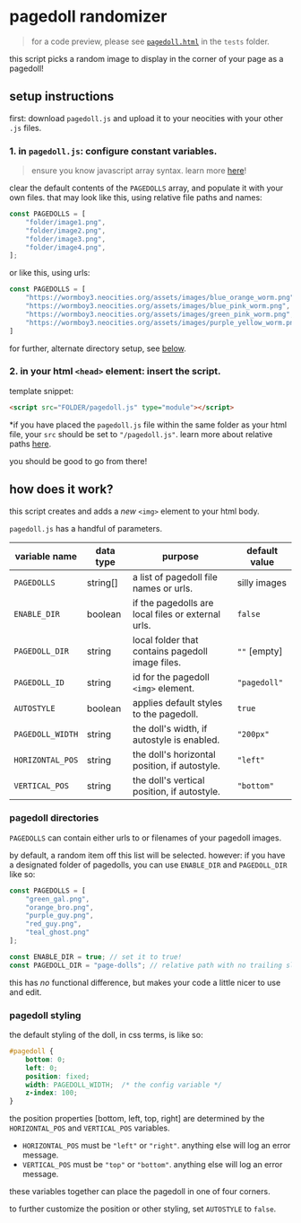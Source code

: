 # pagedoll randomizer

> for a code preview, please see [`pagedoll.html`](../../tests/pagedoll.html) in the `tests` folder.

this script picks a random image to display in the corner of your page as a pagedoll!


## setup instructions

first: download `pagedoll.js` and upload it to your neocities with your other `.js` files.


### 1. in `pagedoll.js`: configure constant variables.

> ensure you know javascript array syntax. learn more [here](https://www.w3schools.com/js/js_arrays.asp)!

clear the default contents of the `PAGEDOLLS` array, and populate it with your own files. that may look like this, using relative file paths and names:
```js
const PAGEDOLLS = [
    "folder/image1.png",
    "folder/image2.png",
    "folder/image3.png",
    "folder/image4.png",
];
```
or like this, using urls:
```js
const PAGEDOLLS = [
    "https://wormboy3.neocities.org/assets/images/blue_orange_worm.png",
    "https://wormboy3.neocities.org/assets/images/blue_pink_worm.png",
    "https://wormboy3.neocities.org/assets/images/green_pink_worm.png",
    "https://wormboy3.neocities.org/assets/images/purple_yellow_worm.png",
]
```

for further, alternate directory setup, see [below](#pagedoll-directories).


### 2. in your html `<head>` element: insert the script.

template snippet:
```html
<script src="FOLDER/pagedoll.js" type="module"></script>
```

*if you have placed the `pagedoll.js` file within the same folder as your html file, your `src` should be set to `"/pagedoll.js"`. learn more about relative paths [here](https://www.w3schools.com/Html/html_filepaths.asp).

you should be good to go from there!


## how does it work?

this script creates and adds a *new* `<img>` element to your html body.

`pagedoll.js` has a handful of parameters.

| variable name      | data type | purpose                                              | default value      |
|--------------------|-----------|------------------------------------------------------|--------------------|
| `PAGEDOLLS`        | string[]  | a list of pagedoll file names or urls.               | silly images       |
| `ENABLE_DIR`       | boolean   | if the pagedolls are local files or external urls.   | `false`            |
| `PAGEDOLL_DIR`     | string    | local folder that contains pagedoll image files.     | `""` [empty]       |
| `PAGEDOLL_ID`      | string    | id for the pagedoll `<img>` element.                 | `"pagedoll"`       |
| `AUTOSTYLE`        | boolean   | applies default styles to the pagedoll.              | `true`             |
| `PAGEDOLL_WIDTH`   | string    | the doll's width, if autostyle is enabled.           | `"200px"`          |
| `HORIZONTAL_POS`   | string    | the doll's horizontal position, if autostyle.        | `"left"`           |
| `VERTICAL_POS`     | string    | the doll's vertical position, if autostyle.          | `"bottom"`         |

### pagedoll directories

`PAGEDOLLS` can contain either urls to or filenames of your pagedoll images. 

by default, a random item off this list will be selected. however: if you have a designated folder of pagedolls, you can use `ENABLE_DIR` and `PAGEDOLL_DIR` like so:

```js
const PAGEDOLLS = [
    "green_gal.png",
    "orange_bro.png",
    "purple_guy.png",
    "red_guy.png",
    "teal_ghost.png"
];

const ENABLE_DIR = true; // set it to true!
const PAGEDOLL_DIR = "page-dolls"; // relative path with no trailing slash.
```

this has *no* functional difference, but makes your code a little nicer to use and edit.

### pagedoll styling

the default styling of the doll, in css terms, is like so:
```css
#pagedoll {
    bottom: 0;
    left: 0;
    position: fixed;
    width: PAGEDOLL_WIDTH;  /* the config variable */
    z-index: 100;
}
```

the position properties [bottom, left, top, right] are determined by the `HORIZONTAL_POS` and `VERTICAL_POS` variables.
- `HORIZONTAL_POS` must be `"left"` or `"right"`. anything else will log an error message.
- `VERTICAL_POS` must be `"top"` or `"bottom"`. anything else will log an error message.

these variables together can place the pagedoll in one of four corners. 

to further customize the position or other styling, set `AUTOSTYLE` to `false`.
